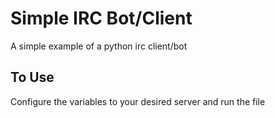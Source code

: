 # Simple IRC Bot/Client

A simple example of a python irc client/bot

## To Use
Configure the variables to your desired server and run the file
